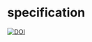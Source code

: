 # specification

[![DOI](https://zenodo.org/badge/DOI/10.5281/zenodo.15425346.svg)](https://doi.org/10.5281/zenodo.15425346)
